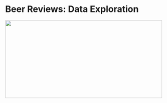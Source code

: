 # Beer Reviews: Data Exploration

<img src = "https://media.giphy.com/media/CfwvukeZK1LujFD70u/giphy.gif" width = "500" height = "250"/>
